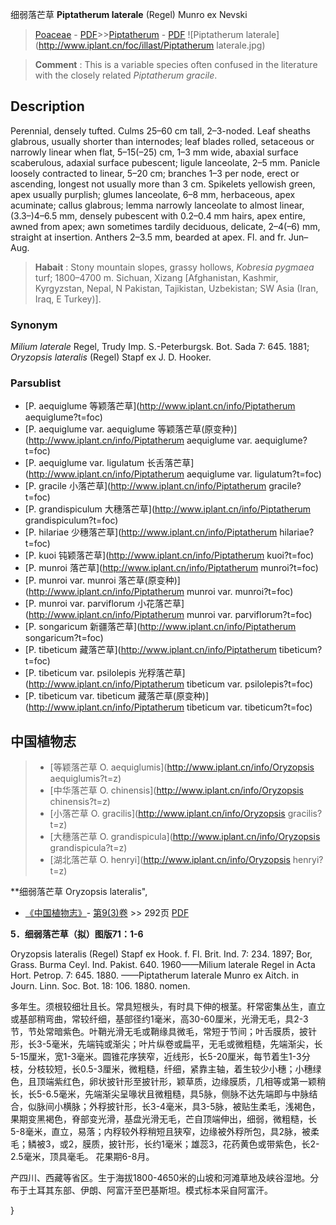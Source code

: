 细弱落芒草 **Piptatherum laterale** (Regel) Munro ex Nevski

> [Poaceae](http://www.iplant.cn/info/Poaceae?t=foc) - [PDF](http://www.iplant.cn/foc/pdf/Poaceae.pdf)>>[Piptatherum](http://www.iplant.cn/info/Piptatherum?t=foc) - [PDF](http://www.iplant.cn/foc/pdf/Piptatherum.pdf)
![Piptatherum laterale](http://www.iplant.cn/foc/illast/Piptatherum laterale.jpg)

> **Comment** : 
> This is a variable species often confused in the literature with the closely related *Piptatherum gracile*.

## Description

Perennial, densely tufted. Culms 25–60 cm tall, 2–3-noded. Leaf sheaths glabrous, usually shorter than internodes; leaf blades rolled, setaceous or narrowly linear when flat, 5–15(–25) cm, 1–3 mm wide, abaxial surface scaberulous, adaxial surface pubescent; ligule lanceolate, 2–5 mm. Panicle loosely contracted to linear, 5–20 cm; branches 1–3 per node, erect or ascending, longest not usually more than 3 cm. Spikelets yellowish green, apex usually purplish; glumes lanceolate, 6–8 mm, herbaceous, apex acuminate; callus glabrous; lemma narrowly lanceolate to almost linear, (3.3–)4–6.5 mm, densely pubescent with 0.2–0.4 mm hairs, apex entire, awned from apex; awn sometimes tardily deciduous, delicate, 2–4(–6) mm, straight at insertion. Anthers 2–3.5 mm, bearded at apex. Fl. and fr. Jun–Aug.

> **Habait** : 
> Stony mountain slopes, grassy hollows, *Kobresia pygmaea* turf; 1800–4700 m. Sichuan, Xizang [Afghanistan, Kashmir, Kyrgyzstan, Nepal, N Pakistan, Tajikistan, Uzbekistan; SW Asia (Iran, Iraq, E Turkey)].

### Synonym
*Milium laterale* Regel, Trudy Imp. S.-Peterburgsk. Bot. Sada 7: 645. 1881; *Oryzopsis lateralis* (Regel) Stapf ex J. D. Hooker.

### Parsublist

* [P.  aequiglume  等颖落芒草](http://www.iplant.cn/info/Piptatherum aequiglume?t=foc)
* [P.  aequiglume var. aequiglume  等颖落芒草(原变种)](http://www.iplant.cn/info/Piptatherum aequiglume var. aequiglume?t=foc)
* [P.  aequiglume var. ligulatum  长舌落芒草](http://www.iplant.cn/info/Piptatherum aequiglume var. ligulatum?t=foc)
* [P.  gracile  小落芒草](http://www.iplant.cn/info/Piptatherum gracile?t=foc)
* [P.  grandispiculum  大穗落芒草](http://www.iplant.cn/info/Piptatherum grandispiculum?t=foc)
* [P.  hilariae  少穗落芒草](http://www.iplant.cn/info/Piptatherum hilariae?t=foc)
* [P.  kuoi  钝颖落芒草](http://www.iplant.cn/info/Piptatherum kuoi?t=foc)
* [P.  munroi  落芒草](http://www.iplant.cn/info/Piptatherum munroi?t=foc)
* [P.  munroi var. munroi  落芒草(原变种)](http://www.iplant.cn/info/Piptatherum munroi var. munroi?t=foc)
* [P.  munroi var. parviflorum  小花落芒草](http://www.iplant.cn/info/Piptatherum munroi var. parviflorum?t=foc)
* [P.  songaricum  新疆落芒草](http://www.iplant.cn/info/Piptatherum songaricum?t=foc)
* [P.  tibeticum  藏落芒草](http://www.iplant.cn/info/Piptatherum tibeticum?t=foc)
* [P.  tibeticum var. psilolepis  光稃落芒草](http://www.iplant.cn/info/Piptatherum tibeticum var. psilolepis?t=foc)
* [P.  tibeticum var. tibeticum  藏落芒草(原变种)](http://www.iplant.cn/info/Piptatherum tibeticum var. tibeticum?t=foc)

## 中国植物志

> * [等颖落芒草  O.  aequiglumis](http://www.iplant.cn/info/Oryzopsis aequiglumis?t=z)
> * [中华落芒草  O.  chinensis](http://www.iplant.cn/info/Oryzopsis chinensis?t=z)
> * [小落芒草  O.  gracilis](http://www.iplant.cn/info/Oryzopsis gracilis?t=z)
> * [大穗落芒草  O.  grandispicula](http://www.iplant.cn/info/Oryzopsis grandispicula?t=z)
> * [湖北落芒草  O.  henryi](http://www.iplant.cn/info/Oryzopsis henryi?t=z)

**细弱落芒草 Oryzopsis lateralis",

* [《中国植物志》](http://www.iplant.cn/frps)- [第9(3)卷](http://www.iplant.cn/frps/vol/9(3)) >> 292页 [PDF](http://www.iplant.cn/frps/pdf/9(3)/292c.pdf)

**5．细弱落芒草（拟）图版71：1-6**

Oryzopsis lateralis (Regel) Stapf ex Hook. f. Fl. Brit. Ind. 7: 234. 1897; Bor, Grass. Burma Ceyl. Ind. Pakist. 640. 1960——Milium laterale Regel in Acta Hort. Petrop. 7: 645. 1880. ——Piptatherum laterale Munro ex Aitch. in Journ. Linn. Soc. Bot. 18: 106. 1880. nomen.

多年生。须根较细壮且长。常具短根头，有时具下伸的根茎。秆常密集丛生，直立或基部稍弯曲，常较纤细，基部径约1毫米，高30-60厘米，光滑无毛，具2-3节，节处常暗紫色。叶鞘光滑无毛或鞘缘具微毛，常短于节间；叶舌膜质，披针形，长3-5毫米，先端钝或渐尖；叶片纵卷或扁平，无毛或微粗糙，先端渐尖，长5-15厘米，宽1-3毫米。圆锥花序狭窄，近线形，长5-20厘米，每节着生1-3分枝，分枝较短，长0.5-3厘米，微粗糙，纤细，紧靠主轴，着生较少小穗；小穗绿色，且顶端紫红色，卵状披针形至披针形，颖草质，边缘膜质，几相等或第一颖稍长，长5-6.5毫米，先端渐尖呈喙状且微粗糙，具5脉，侧脉不达先端即与中脉结合，似脉间小横脉；外稃披针形，长3-4毫米，具3-5脉，被贴生柔毛，浅褐色，果期变黑褐色，脊部变光滑，基盘光滑无毛，芒自顶端伸出，细弱，微粗糙，长5-8毫米，直立，易落；内稃较外稃稍短且狭窄，边缘被外稃所包，具2脉，被柔毛；鳞被3，或2，膜质，披针形，长约1毫米；雄蕊3，花药黄色或带紫色，长2-2.5毫米，顶具毫毛。 花果期6-8月。

产四川、西藏等省区。生于海拔1800-4650米的山坡和河滩草地及峡谷湿地。分布于土耳其东部、伊朗、阿富汗至巴基斯坦。模式标本采自阿富汗。

}